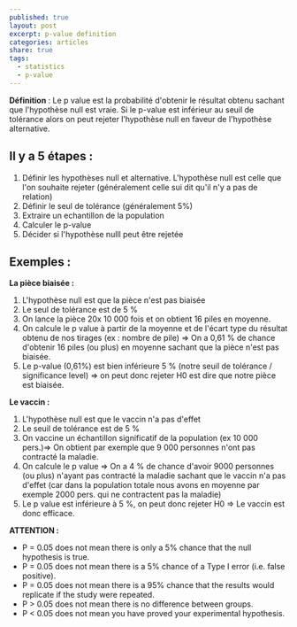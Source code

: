```yaml
---
published: true 
layout: post
excerpt: p-value definition
categories: articles
share: true
tags:
  - statistics 
  - p-value
---
```


**Définition** : Le p value est la probabilité d'obtenir le résultat obtenu sachant que l'hypothèse null est vraie.
Si le p-value est inférieur au seuil de tolérance alors on peut rejeter l’hypothèse null en faveur de l'hypothèse alternative.

## Il y a 5 étapes :
1. Définir les hypothèses null et alternative. L'hypothèse null est celle que l'on souhaite rejeter (généralement celle sui dit qu'il n'y a pas de relation)
2. Définir le seul de tolérance (généralement 5%)
3. Extraire un echantillon de la population
4. Calculer le p-value
5. Décider si l'hypothèse nulll peut être rejetée

## Exemples :

**La pièce biaisée :**
1. L'hypothèse null est que la pièce n'est pas biaisée
2. Le seul de tolérance est de 5 %
3. On lance la pièce 20x 10 000 fois et on obtient 16 piles en moyenne.
4. On calcule le p value à partir de la moyenne et de l'écart type du résultat obtenu de nos tirages (ex : nombre de pile) => On a 0,61 % de chance d'obtenir 16 piles (ou plus) en moyenne sachant que la pièce n'est pas biaisée.
5. Le p-value (0,61%) est bien inférieure 5 % (notre seuil de tolérance / significance level) => on peut donc rejeter H0 est dire que notre pièce est biaisée.

**Le vaccin :**
1. L'hypothèse null est que le vaccin n'a pas d'effet
2. Le seuil de tolérance est de 5 %
3. On vaccine un échantillon significatif de la population (ex 10 000 pers.)=> On obtient par exemple que 9 000 personnes n'ont pas contracté la maladie.
4. On calcule le p value => On a 4 % de chance d'avoir 9000 personnes (ou plus) n'ayant pas contracté la maladie sachant que le vaccin n'a pas d'effet (car dans la population totale nous avons en moyenne par exemple 2000 pers. qui ne contractent pas la maladie)
5. Le p value est inférieure à 5 %, on peut donc rejeter H0 => Le vaccin est donc efficace.

**ATTENTION :**
- P = 0.05 does not mean there is only a 5% chance that the null hypothesis is true.
- P = 0.05 does not mean there is a 5% chance of a Type I error (i.e. false positive).
- P = 0.05 does not mean there is a 95% chance that the results would replicate if the study were repeated.
- P > 0.05 does not mean there is no difference between groups.
- P < 0.05 does not mean you have proved your experimental hypothesis.
